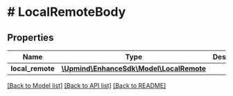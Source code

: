 # # LocalRemoteBody

## Properties

Name | Type | Description | Notes
------------ | ------------- | ------------- | -------------
**local_remote** | [**\Upmind\EnhanceSdk\Model\LocalRemote**](LocalRemote.md) |  | [optional]

[[Back to Model list]](../../README.md#models) [[Back to API list]](../../README.md#endpoints) [[Back to README]](../../README.md)
